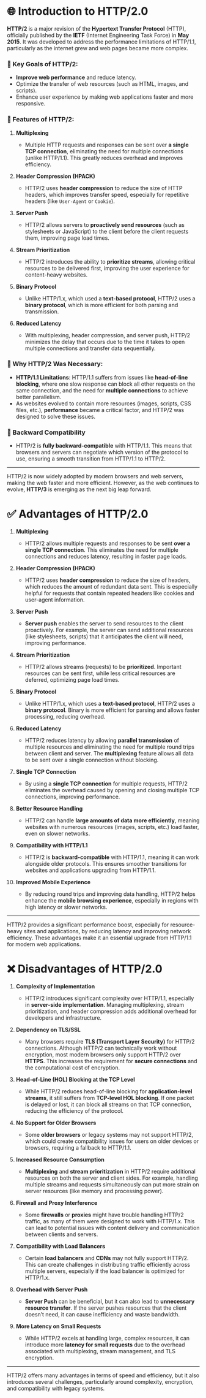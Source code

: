 # 🌐 Introduction to HTTP/2.0

**HTTP/2** is a major revision of the **Hypertext Transfer Protocol** (HTTP), officially published by the **IETF** (Internet Engineering Task Force) in **May 2015**. It was developed to address the performance limitations of HTTP/1.1, particularly as the internet grew and web pages became more complex.

### 🎯 Key Goals of HTTP/2:

- **Improve web performance** and reduce latency.
- Optimize the transfer of web resources (such as HTML, images, and scripts).
- Enhance user experience by making web applications faster and more responsive.

### 🔑 Features of HTTP/2:

1. **Multiplexing**
   - Multiple HTTP requests and responses can be sent over **a single TCP connection**, eliminating the need for multiple connections (unlike HTTP/1.1). This greatly reduces overhead and improves efficiency.
2. **Header Compression (HPACK)**
   - HTTP/2 uses **header compression** to reduce the size of HTTP headers, which improves transfer speed, especially for repetitive headers (like `User-Agent` or `Cookie`).
3. **Server Push**

   - HTTP/2 allows servers to **proactively send resources** (such as stylesheets or JavaScript) to the client before the client requests them, improving page load times.

4. **Stream Prioritization**

   - HTTP/2 introduces the ability to **prioritize streams**, allowing critical resources to be delivered first, improving the user experience for content-heavy websites.

5. **Binary Protocol**
   - Unlike HTTP/1.x, which used a **text-based protocol**, HTTP/2 uses a **binary protocol**, which is more efficient for both parsing and transmission.
6. **Reduced Latency**
   - With multiplexing, header compression, and server push, HTTP/2 minimizes the delay that occurs due to the time it takes to open multiple connections and transfer data sequentially.

### 🚀 Why HTTP/2 Was Necessary:

- **HTTP/1.1 Limitations**: HTTP/1.1 suffers from issues like **head-of-line blocking**, where one slow response can block all other requests on the same connection, and the need for **multiple connections** to achieve better parallelism.
- As websites evolved to contain more resources (images, scripts, CSS files, etc.), **performance** became a critical factor, and HTTP/2 was designed to solve these issues.

### 🔄 Backward Compatibility

- HTTP/2 is **fully backward-compatible** with HTTP/1.1. This means that browsers and servers can negotiate which version of the protocol to use, ensuring a smooth transition from HTTP/1.1 to HTTP/2.

---

HTTP/2 is now widely adopted by modern browsers and web servers, making the web faster and more efficient. However, as the web continues to evolve, **HTTP/3** is emerging as the next big leap forward.

# ✅ Advantages of HTTP/2.0

1. **Multiplexing**

   - HTTP/2 allows multiple requests and responses to be sent **over a single TCP connection**. This eliminates the need for multiple connections and reduces latency, resulting in faster page loads.

2. **Header Compression (HPACK)**

   - HTTP/2 uses **header compression** to reduce the size of headers, which reduces the amount of redundant data sent. This is especially helpful for requests that contain repeated headers like cookies and user-agent information.

3. **Server Push**

   - **Server push** enables the server to send resources to the client proactively. For example, the server can send additional resources (like stylesheets, scripts) that it anticipates the client will need, improving performance.

4. **Stream Prioritization**

   - HTTP/2 allows streams (requests) to be **prioritized**. Important resources can be sent first, while less critical resources are deferred, optimizing page load times.

5. **Binary Protocol**

   - Unlike HTTP/1.x, which uses a **text-based protocol**, HTTP/2 uses a **binary protocol**. Binary is more efficient for parsing and allows faster processing, reducing overhead.

6. **Reduced Latency**

   - HTTP/2 reduces latency by allowing **parallel transmission** of multiple resources and eliminating the need for multiple round trips between client and server. The **multiplexing** feature allows all data to be sent over a single connection without blocking.

7. **Single TCP Connection**

   - By using a **single TCP connection** for multiple requests, HTTP/2 eliminates the overhead caused by opening and closing multiple TCP connections, improving performance.

8. **Better Resource Handling**

   - HTTP/2 can handle **large amounts of data more efficiently**, meaning websites with numerous resources (images, scripts, etc.) load faster, even on slower networks.

9. **Compatibility with HTTP/1.1**

   - HTTP/2 is **backward-compatible** with HTTP/1.1, meaning it can work alongside older protocols. This ensures smoother transitions for websites and applications upgrading from HTTP/1.1.

10. **Improved Mobile Experience**
    - By reducing round trips and improving data handling, HTTP/2 helps enhance the **mobile browsing experience**, especially in regions with high latency or slower networks.

---

HTTP/2 provides a significant performance boost, especially for resource-heavy sites and applications, by reducing latency and improving network efficiency. These advantages make it an essential upgrade from HTTP/1.1 for modern web applications.

# ❌ Disadvantages of HTTP/2.0

1. **Complexity of Implementation**

   - HTTP/2 introduces significant complexity over HTTP/1.1, especially in **server-side implementation**. Managing multiplexing, stream prioritization, and header compression adds additional overhead for developers and infrastructure.

2. **Dependency on TLS/SSL**

   - Many browsers require **TLS (Transport Layer Security)** for HTTP/2 connections. Although HTTP/2 can technically work without encryption, most modern browsers only support HTTP/2 over **HTTPS**. This increases the requirement for **secure connections** and the computational cost of encryption.

3. **Head-of-Line (HOL) Blocking at the TCP Level**

   - While HTTP/2 reduces head-of-line blocking for **application-level streams**, it still suffers from **TCP-level HOL blocking**. If one packet is delayed or lost, it can block all streams on that TCP connection, reducing the efficiency of the protocol.

4. **No Support for Older Browsers**

   - Some **older browsers** or legacy systems may not support HTTP/2, which could create compatibility issues for users on older devices or browsers, requiring a fallback to HTTP/1.1.

5. **Increased Resource Consumption**

   - **Multiplexing** and **stream prioritization** in HTTP/2 require additional resources on both the server and client sides. For example, handling multiple streams and requests simultaneously can put more strain on server resources (like memory and processing power).

6. **Firewall and Proxy Interference**

   - Some **firewalls** or **proxies** might have trouble handling HTTP/2 traffic, as many of them were designed to work with HTTP/1.x. This can lead to potential issues with content delivery and communication between clients and servers.

7. **Compatibility with Load Balancers**

   - Certain **load balancers** and **CDNs** may not fully support HTTP/2. This can create challenges in distributing traffic efficiently across multiple servers, especially if the load balancer is optimized for HTTP/1.x.

8. **Overhead with Server Push**

   - **Server Push** can be beneficial, but it can also lead to **unnecessary resource transfer**. If the server pushes resources that the client doesn’t need, it can cause inefficiency and waste bandwidth.

9. **More Latency on Small Requests**
   - While HTTP/2 excels at handling large, complex resources, it can introduce more **latency for small requests** due to the overhead associated with multiplexing, stream management, and TLS encryption.

---

HTTP/2 offers many advantages in terms of speed and efficiency, but it also introduces several challenges, particularly around complexity, encryption, and compatibility with legacy systems.
